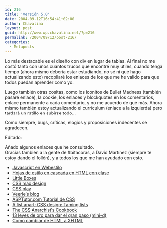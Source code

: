 ```yaml
---
id: 216
title: 'Versión 5.0'
date: 2004-09-12T16:54:41+02:00
author: Chavalina
layout: post
guid: http://www.wp.chavalina.net/?p=216
permalink: /2004/09/12/post-216/
categories:
  - Metaposts
---
```

Lo más destacable es el dise&ntilde;o con div en lugar de tablas. Al final no me costó tanto con unos cuantos trucos que encontré muy &uacute;tiles, cuando tenga tiempo (ahora mismo debería estar estudiando, no sé ni qué hago actualizando esto) recopilaré los enlaces de los que me he valido para que todos puedan aprender como yo.

Luego también otras cositas, como los iconitos de Bullet Madness (también pasaré enlace), la cookie, los enlaces y blockquotes en los comentarios, enlace permanente a cada comentario, y no me acuerdo de qué más. Ahora mismo también estoy actualizando el currículum (enlace a la izquierda) pero tardará un ratillo en subirse todo…

Como siempre, bugs, críticas, elogios y proposiciones indecentes se agradecen.

Editado:  
  
A&ntilde;ado algunos enlaces que he consultado.  
Gracias también a la gente de #bitacoras, a David Martínez (siempre te estoy dando el follón), y a todos los que me han ayudado con esto.

  * <a href="http://www.webestilo.com/javascript/" target="_blank">Javascript en Webestilo</a>
  * <a href="http://html.conclase.net/tutorial/html/5/1" target="_blank">Hojas de estilo en cascada en <acronym title="HyperText Markup Language">HTML</acronym> con clase </a>
  * <a href="http://www.thenoodleincident.com/tutorials/box_lesson/boxes.html" target="_blank">Little Boxes</a> 
  * <a href="http://css.maxdesign.com.au/index.htm" target="_blank">CSS max design </a>
  * <a href="http://www.moronicbajebus.com/playground/cssplay/" target="_blank">CSS play</a> 
  * <a href="http://veerle.duoh.com/" target="_blank">Veerle&prime;s blog </a>
  * <a href="http://www.asptutor.com/css/parte2.asp" target="_blank">ASPTutor.com Tutorial de CSS</a> 
  * <a href="http://www.alistapart.com/articles/taminglists/" target="_blank">A list apart: <acronym title="Cascade Style Sheets">CSS</acronym> design: Taming lists </a>
  * <a href="http://www.oreillynet.com/pub/a/network/2000/07/21/magazine/css_anarchist.html?page=1" target="_blank">The <acronym title="Cascade Style Sheets">CSS</acronym> Anarchist&prime;s Cookbook</a>
  * <a href="http://www.minid.net/archivos/categorias/xhtml/13_leyes_de_oro_para_dar_el_gran_paso.php" target="_blank">13 leyes de oro para dar el gran paso (mini-d)</a> 
  * <a href="http://www.theragingche.com/blog/archive/182/" target="_blank">Como cambiar de <acronym title="HyperText Markup Language">HTML</acronym> a XHTML</a>